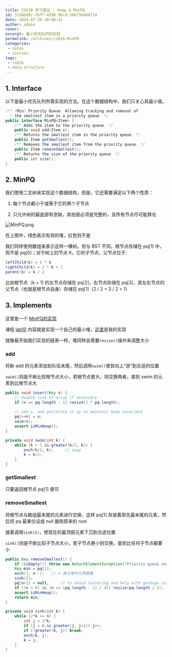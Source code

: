 ```yaml
---
title: CS61B 学习笔记 - Heap & MinPQ
id: 31d8b09c-f6f7-4198-96c8-36673eb08714
date: 2024-07-30 10:08:41
auther: admin
cover: 
excerpt: 最小优先队列的实现
permalink: /archives/cs61b-MinPQ
categories:
 - notes
 - courses
tags: 
 - cs61b
 - data structure
---
```


## 1\. Interface

以下是最小优先队列所需实现的方法。在这个数据结构中，我们只关心其最小值。
```Java
/** (Min) Priority Queue: Allowing tracking and removal of 
  * the smallest item in a priority queue. */
public interface MinPQ<Item> {
    /** Adds the item to the priority queue. */
    public void add(Item x);
    /** Returns the smallest item in the priority queue. */
    public Item getSmallest();
    /** Removes the smallest item from the priority queue. */
    public Item removeSmallest();
    /** Returns the size of the priority queue. */
    public int size();
}
```
  

## 2\. MinPQ

我们使用二叉树来实现这个数据结构，但是，它还需要满足以下两个性质：

1.  每个节点都小于或等于它的两个子节点
    
2.  只允许树的最底部有空缺，其他层必须是完整的，且所有节点尽可能靠左
    

![MinPQ.png](/upload/MinPQ.png)

在上图中，绿色表示有效的堆，红色则不是

我们同样使用数组来表示这样一棵树。但与 BST 不同，根节点存储在 pq\[1\] 中，而不是 pq\[0\]；对于树上的节点 K，它的子节点，父节点位于:
```Java
leftChild(k) = 2 * k
rightChild(k) = 2 * k + 1
parent(k) = k / 2
```
比如根节点（k = 1) 的左节点存储在 pq\[2\]，右节点存储在 pq\[3\]，其左右节点的父节点（也就是根节点自身）存储在 pq\[1\]（2 / 2 = 3 / 2 = 1）

  

## 3\. Implements

这里是一个 [MinPQ的实现](https://algs4.cs.princeton.edu/24pq/MinPQ.java.html)

课程 [lab10](https://sp18.datastructur.es/materials/lab/lab10/lab10) 内容就是实现一个自己的最小堆，[这里](https://github.com/WhaleFall-UESTC/CS61B-Spring-2018/blob/master/lab10/ArrayHeap.java)是我的实现

就像最开始我们实现的链表一样，堆同样会需要`resize()`操作来调整大小

### add

将新 add 的元素添加到队伍末尾，然后调用`swim()`使其向上“游”到合适的位置

`swim()`则是不断比较根节点大小，若根节点更大，则交换两者，直到 swim 的元素到比根节点大
```Java
public void insert(Key x) {
    // double size of array if necessary
    if (n == pq.length - 1) resize(2 * pq.length);
    
    // add x, and percolate it up to maintain heap invariant
    pq[++n] = x;
    swim(n);
    assert isMinHeap();
}
```
```Java
private void swim(int k) {
    while (k > 1 && greater(k/2, k)) {
        exch(k/2, k);     // swap
        k = k/2;
    }
}
```
### getSmallest

只要返回根节点 pq\[1\] 便可

### removeSmallest

将根节点与数组最末尾的元素进行交换，这样 pq\[1\] 存放着原先最末尾的元素，然后将 pq 最某位设成 null 删除原来的 root

接着调用`sink(1)`，使现在的最顶部元素下沉到合适位置

`sink()`则是不断比较子节点大小，若子节点更小则交换，直到比任何子节点都要小
```Java
public Key removeSmallest() {
    if (isEmpty()) throw new NoSuchElementException("Priority queue underflow");
    Key min = pq[1];
    exch(1, n--);   // n 表示堆中元素数量
    sink(1);
    pq[n+1] = null;     // to avoid loitering and help with garbage collection
    if ((n > 0) && (n == (pq.length - 1) / 4)) resize(pq.length / 2);
    assert isMinHeap();
    return min;
}

private void sink(int k) {
    while (2*k <= n) {
        int j = 2*k;
        if (j < n && greater(j, j+1)) j++;
        if (!greater(k, j)) break;
        exch(k, j);
        k = j;
    }
}
```